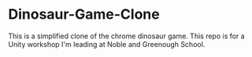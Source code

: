 # Dinosaur-Game-Clone
This is a simplified clone of the chrome dinosaur game. This repo is for a Unity workshop I'm leading at Noble and Greenough School.
